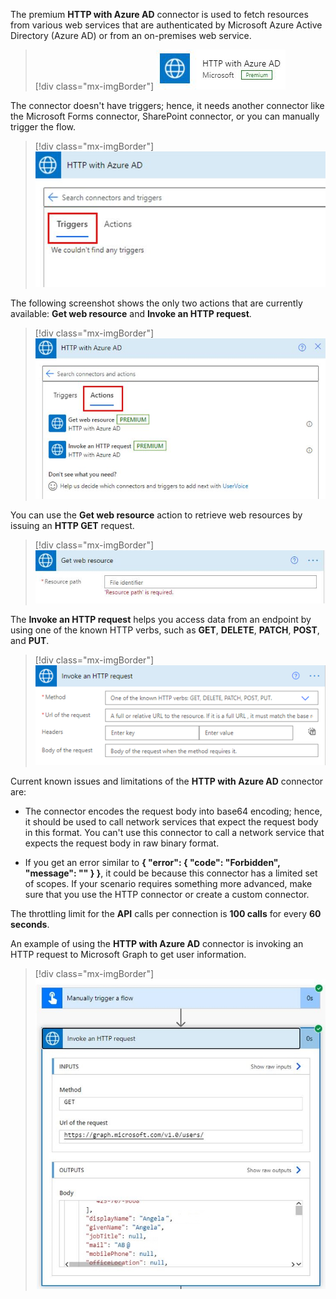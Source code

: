 The premium **HTTP with Azure AD** connector is used to fetch resources from various web services that are authenticated by Microsoft Azure Active Directory (Azure AD) or from an on-premises web service.

> [!div class="mx-imgBorder"]
> [![Screenshot of the HTTP with Azure AD connector.](../media/http-azure.png)](../media/http-azure.png#lightbox)

The connector doesn't have triggers; hence, it needs another connector like the Microsoft Forms connector, SharePoint connector, or you can manually trigger the flow.

> [!div class="mx-imgBorder"]
> [![Screenshot of the Triggers view with no triggers message.](../media/triggers.png)](../media/triggers.png#lightbox)

The following screenshot shows the only two actions that are currently available: **Get web resource** and **Invoke an HTTP request**.

> [!div class="mx-imgBorder"]
> [![Screenshot of the currently available actions.](../media/azure-actions.png)](../media/azure-actions.png#lightbox)

You can use the **Get web resource** action to retrieve web resources by issuing an **HTTP GET** request.

> [!div class="mx-imgBorder"]
> [![Screenshot of the Get web resource field.](../media/get-web-resoure.png)](../media/get-web-resoure.png#lightbox)

The **Invoke an HTTP request** helps you access data from an endpoint by using one of the known HTTP verbs, such as **GET**, **DELETE**, **PATCH**, **POST**, and **PUT**.

> [!div class="mx-imgBorder"]
> [![Screenshot of the Invoke an HTTP request fields.](../media/invoke-http.png)](../media/invoke-http.png#lightbox)

Current known issues and limitations of the **HTTP with Azure AD** connector are:

-   The connector encodes the request body into base64 encoding; hence, it should be used to call network services that expect the request body in this format. You can't use this connector to call a network service that expects the request body in raw binary format.

-   If you get an error similar to **{ "error": { "code": "Forbidden", "message": "" } }**, it could be because this connector has a limited set of scopes. If your scenario requires something more advanced, make sure that you use the HTTP connector or create a custom connector.

The throttling limit for the **API** calls per connection is **100 calls** for every **60 seconds**.

An example of using the **HTTP with Azure AD** connector is invoking an HTTP request to Microsoft Graph to get user information.

> [!div class="mx-imgBorder"]
> [![Screenshot example of an HTTP request to Microsoft Graph.](../media/invoke-http-request.png)](../media/invoke-http-request.png#lightbox)
